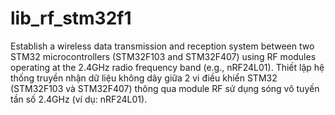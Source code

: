 # lib_rf_stm32f1
Establish a wireless data transmission and reception system between two STM32 microcontrollers (STM32F103 and STM32F407) using RF modules operating at the 2.4GHz radio frequency band (e.g., nRF24L01).
Thiết lập hệ thống truyền nhận dữ liệu không dây giữa 2 vi điều khiển STM32 (STM32F103 và STM32F407) thông qua module RF sử dụng sóng vô tuyến tần số 2.4GHz (ví dụ: nRF24L01).
